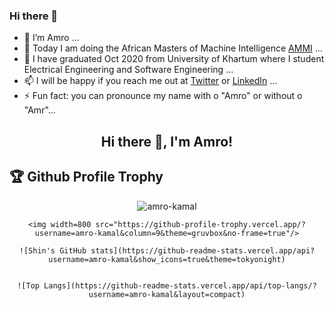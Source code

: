 ### Hi there 👋



- 🔭 I’m Amro ...
- 👯 Today I am doing the African Masters of Machine Intelligence [AMMI](https://aimsammi.org/) ...
- 🌱 I have graduated Oct 2020 from University of Khartum where I student Electrical Engineering and Software Engineering ...
- 📫 I will be happy if you reach me out at [Twitter](https://twitter.com/amrokamal1997) or [LinkedIn](https://www.linkedin.com/in/amro-kamal-161721162/) ...
- ⚡ Fun fact: you can pronounce my name with o "Amro" or without o "Amr"...



<h2 align="center">Hi there 👋, I'm Amro!</h2>

<h2>🏆 Github Profile Trophy</h2>

<div align="center">
    <img src="https://github-readme-streak-stats.herokuapp.com/?user=amro-kamal&theme=radical" alt="amro-kamal" />


    <img width=800 src="https://github-profile-trophy.vercel.app/?username=amro-kamal&column=9&theme=gruvbox&no-frame=true"/>

    ![Shin's GitHub stats](https://github-readme-stats.vercel.app/api?username=amro-kamal&show_icons=true&theme=tokyonight)


    ![Top Langs](https://github-readme-stats.vercel.app/api/top-langs/?username=amro-kamal&layout=compact)

</div>








